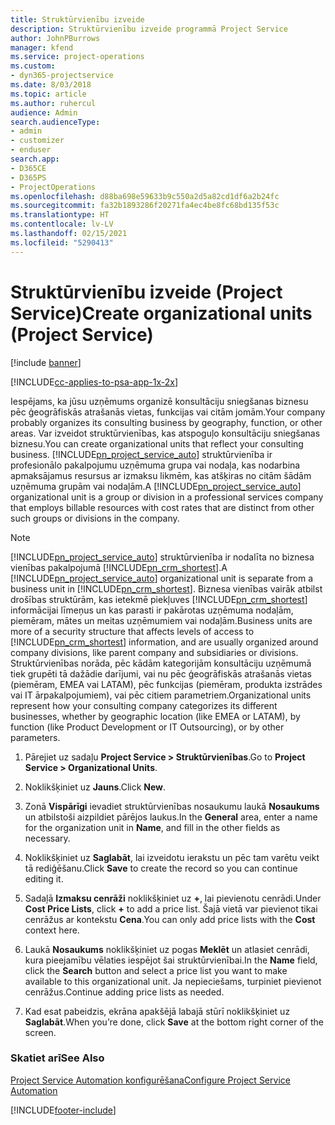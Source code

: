 ```yaml
---
title: Struktūrvienību izveide
description: Struktūrvienību izveide programmā Project Service
author: JohnPBurrows
manager: kfend
ms.service: project-operations
ms.custom:
- dyn365-projectservice
ms.date: 8/03/2018
ms.topic: article
ms.author: ruhercul
audience: Admin
search.audienceType:
- admin
- customizer
- enduser
search.app:
- D365CE
- D365PS
- ProjectOperations
ms.openlocfilehash: d88ba698e59633b9c550a2d5a82cd1df6a2b24fc
ms.sourcegitcommit: fa32b1893286f20271fa4ec4be8fc68bd135f53c
ms.translationtype: HT
ms.contentlocale: lv-LV
ms.lasthandoff: 02/15/2021
ms.locfileid: "5290413"
---
```

# <a name="create-organizational-units-project-service"></a><span data-ttu-id="e78db-103">Struktūrvienību izveide (Project Service)</span><span class="sxs-lookup"><span data-stu-id="e78db-103">Create organizational units (Project Service)</span></span>

[!include [banner](../includes/psa-now-project-operations.md)]

[!INCLUDE[cc-applies-to-psa-app-1x-2x](../includes/cc-applies-to-psa-app-1x-2x.md)]

<span data-ttu-id="e78db-104">Iespējams, ka jūsu uzņēmums organizē konsultāciju sniegšanas biznesu pēc ģeogrāfiskās atrašanās vietas, funkcijas vai citām jomām.</span><span class="sxs-lookup"><span data-stu-id="e78db-104">Your company probably organizes its consulting business by geography, function, or other areas.</span></span> <span data-ttu-id="e78db-105">Var izveidot struktūrvienības, kas atspoguļo konsultāciju sniegšanas biznesu.</span><span class="sxs-lookup"><span data-stu-id="e78db-105">You can create organizational units that reflect your consulting business.</span></span> <span data-ttu-id="e78db-106">[!INCLUDE[pn_project_service_auto](../includes/pn-project-service-auto.md)] struktūrvienība ir profesionālo pakalpojumu uzņēmuma grupa vai nodaļa, kas nodarbina apmaksājamus resursus ar izmaksu likmēm, kas atšķiras no citām šādām uzņēmuma grupām vai nodaļām.</span><span class="sxs-lookup"><span data-stu-id="e78db-106">A [!INCLUDE[pn_project_service_auto](../includes/pn-project-service-auto.md)] organizational unit is a group or division in a professional services company that employs billable resources with cost rates that are distinct from other such groups or divisions in the company.</span></span>  
  
> [!NOTE]
>  <span data-ttu-id="e78db-107">[!INCLUDE[pn_project_service_auto](../includes/pn-project-service-auto.md)] struktūrvienība ir nodalīta no biznesa vienības pakalpojumā [!INCLUDE[pn_crm_shortest](../includes/pn-crm-shortest.md)].</span><span class="sxs-lookup"><span data-stu-id="e78db-107">A [!INCLUDE[pn_project_service_auto](../includes/pn-project-service-auto.md)] organizational unit is separate from a business unit in [!INCLUDE[pn_crm_shortest](../includes/pn-crm-shortest.md)].</span></span> <span data-ttu-id="e78db-108">Biznesa vienības vairāk atbilst drošības struktūrām, kas ietekmē piekļuves [!INCLUDE[pn_crm_shortest](../includes/pn-crm-shortest.md)] informācijai līmeņus un kas parasti ir pakārotas uzņēmuma nodaļām, piemēram, mātes un meitas uzņēmumiem vai nodaļām.</span><span class="sxs-lookup"><span data-stu-id="e78db-108">Business units are more of a security structure that affects levels of access to [!INCLUDE[pn_crm_shortest](../includes/pn-crm-shortest.md)] information, and are usually organized around company divisions, like parent company and subsidiaries or divisions.</span></span> <span data-ttu-id="e78db-109">Struktūrvienības norāda, pēc kādām kategorijām konsultāciju uzņēmumā tiek grupēti tā dažādie darījumi, vai nu pēc ģeogrāfiskās atrašanās vietas (piemēram, EMEA vai LATAM), pēc funkcijas (piemēram, produkta izstrādes vai IT ārpakalpojumiem), vai pēc citiem parametriem.</span><span class="sxs-lookup"><span data-stu-id="e78db-109">Organizational units represent how your consulting company categorizes its different businesses, whether by geographic location (like EMEA or LATAM), by function (like Product Development or IT Outsourcing), or by other parameters.</span></span>  
  
1.  <span data-ttu-id="e78db-110">Pārejiet uz sadaļu **Project Service > Struktūrvienības**.</span><span class="sxs-lookup"><span data-stu-id="e78db-110">Go to **Project Service > Organizational Units**.</span></span>  
  
2.  <span data-ttu-id="e78db-111">Noklikšķiniet uz **Jauns**.</span><span class="sxs-lookup"><span data-stu-id="e78db-111">Click **New**.</span></span>  
  
3.  <span data-ttu-id="e78db-112">Zonā **Vispārīgi** ievadiet struktūrvienības nosaukumu laukā **Nosaukums** un atbilstoši aizpildiet pārējos laukus.</span><span class="sxs-lookup"><span data-stu-id="e78db-112">In the **General** area, enter a name for the organization unit in **Name**, and fill in the other fields as necessary.</span></span>  
  
4.  <span data-ttu-id="e78db-113">Noklikšķiniet uz **Saglabāt**, lai izveidotu ierakstu un pēc tam varētu veikt tā rediģēšanu.</span><span class="sxs-lookup"><span data-stu-id="e78db-113">Click **Save** to create the record so you can continue editing it.</span></span>  
  
5.  <span data-ttu-id="e78db-114">Sadaļā **Izmaksu cenrāži** noklikšķiniet uz **+**, lai pievienotu cenrādi.</span><span class="sxs-lookup"><span data-stu-id="e78db-114">Under **Cost Price Lists**, click **+** to add a price list.</span></span> <span data-ttu-id="e78db-115">Šajā vietā var pievienot tikai cenrāžus ar kontekstu **Cena**.</span><span class="sxs-lookup"><span data-stu-id="e78db-115">You can only add price lists with the **Cost** context here.</span></span>  
  
6.  <span data-ttu-id="e78db-116">Laukā **Nosaukums** noklikšķiniet uz pogas **Meklēt** un atlasiet cenrādi, kura pieejamību vēlaties iespējot šai struktūrvienībai.</span><span class="sxs-lookup"><span data-stu-id="e78db-116">In the **Name** field, click the **Search** button and select a price list you want to make available to this organizational unit.</span></span> <span data-ttu-id="e78db-117">Ja nepieciešams, turpiniet pievienot cenrāžus.</span><span class="sxs-lookup"><span data-stu-id="e78db-117">Continue adding price lists as needed.</span></span>  
  
7.  <span data-ttu-id="e78db-118">Kad esat pabeidzis, ekrāna apakšējā labajā stūrī noklikšķiniet uz **Saglabāt**.</span><span class="sxs-lookup"><span data-stu-id="e78db-118">When you’re done, click **Save** at the bottom right corner of the screen.</span></span>  
  
### <a name="see-also"></a><span data-ttu-id="e78db-119">Skatiet arī</span><span class="sxs-lookup"><span data-stu-id="e78db-119">See Also</span></span>  
 [<span data-ttu-id="e78db-120">Project Service Automation konfigurēšana</span><span class="sxs-lookup"><span data-stu-id="e78db-120">Configure Project Service Automation</span></span>](../psa/configure.md)


[!INCLUDE[footer-include](../includes/footer-banner.md)]